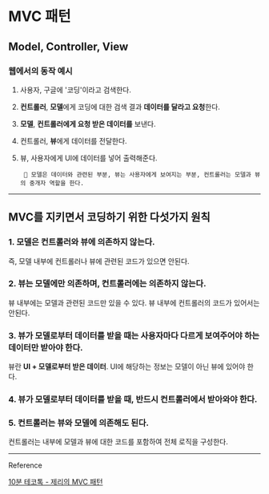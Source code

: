 # MVC 패턴

## Model, Controller, View
### 웹에서의 동작 예시
1. 사용자, 구글에 '코딩'이라고 검색한다.
2. **컨트롤러**, **모델**에게 코딩에 대한 검색 결과 **데이터를 달라고 요청**한다.
3. **모델**, **컨트롤러에게 요청 받은 데이터를** 보낸다.
4. 컨트롤러, **뷰**에게 데이터를 전달한다.
5. 뷰, 사용자에게 UI에 데이터를 넣어 출력해준다.


        📑 모델은 데이터와 관련된 부분, 뷰는 사용자에게 보여지는 부분, 컨트롤러는 모델과 뷰의 중개자 역할을 한다.

---

## MVC를 지키면서 코딩하기 위한 다섯가지 원칙

### 1. 모델은 컨트롤러와 뷰에 의존하지 않는다.
즉, 모델 내부에 컨트롤러나 뷰에 관련된 코드가 있으면 안된다.


### 2. 뷰는 모델에만 의존하며, 컨트롤러에는 의존하지 않는다.
뷰 내부에는 모델과 관련된 코드만 있을 수 있다. 뷰 내부에 컨트롤러의 코드가 있어서는 안된다.

### 3. 뷰가 모델로부터 데이터를 받을 때는 사용자마다 다르게 보여주어야 하는 데이터만 받아야 한다.
뷰란 **UI + 모델로부터 받은 데이터**. UI에 해당하는 정보는 모델이 아닌 뷰에 있어야 한다.

### 4. 뷰가 모델로부터 데이터를 받을 때, 반드시 컨트롤러에서 받아와야 한다.

### 5. 컨트롤러는 뷰와 모델에 의존해도 된다.
컨트롤러는 내부에 모델과 뷰에 대한 코드를 포함하여 전체 로직을 구성한다.


---
Reference

[10분 테코톡 - 제리의 MVC 패턴](https://www.youtube.com/watch?v=ogaXW6KPc8I)